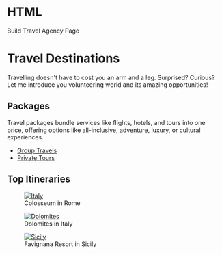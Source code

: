 # HTML
Build Travel Agency  Page
<!DOCTYPE html>
  <html lang="en">
    <head>
      <meta charset="utf-8">
    <title>Travel Agency Page</title>
    <meta
      name="description"
      content="Book your Tickets Now!"
    />
    </head>
  <body>
  <h1>Travel Destinations</h1>
  <p> Travelling doesn't have to cost you an arm and a leg. Surprised? Curious? Let me introduce you volunteering world and its amazing opportunities!</p>
  <h2> Packages</h2>
  <p>Travel packages bundle services like flights, hotels, and tours into one price, offering options like all-inclusive, adventure, luxury, or cultural experiences.</p>

  <ul>
    <li> <a target="_blank" href="https://www.freecodecamp.org/learn">Group Travels </a> </li>
    <li> <a target="_blank" href="https://www.freecodecamp.org/learn">Private Tours</a></li>
  </ul>
  <h2>Top Itineraries</h2>
  
  <figure>
    <a target="_blank" href="https://www.freecodecamp.org/learn">
        <img src="https://cdn.freecodecamp.org/curriculum/labs/colosseo.jpg" alt="Italy"/>
    </a>
    <figcaption>Colosseum in Rome</figcaption>
</figure>

  <figure>
    <a target="_blank" href="https://www.freecodecamp.org/learn">
         <img src="https://cdn.freecodecamp.org/curriculum/labs/alps.jpg" alt="Dolomites">
      </a>
      <figcaption>Dolomites in Italy</figcaption>
  </figure>

  <figure>
    <a target="_blank" href="https://www.freecodecamp.org/learn">
    <img src="https://cdn.freecodecamp.org/curriculum/labs/sea.jpg" alt="Sicily">
    </a>
        <figcaption>Favignana Resort in Sicily</figcaption>

  </figure>

  </body>
  </html>
